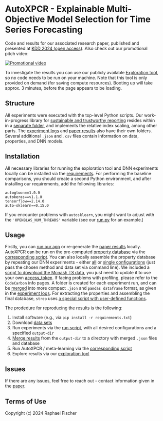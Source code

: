 # AutoXPCR - Explainable Multi-Objective Model Selection for Time Series Forecasting

Code and results for our associated research paper, published and presented at [KDD 2024 (open access)](https://dl.acm.org/doi/10.1145/3637528.3672057). Also check out our promotional pitch video:

[![Promotional video](https://img.youtube.com/vi/utfpJNdpsRc/0.jpg)](https://www.youtube.com/watch?v=utfpJNdpsRc)

To investigate the results you can use our publicly available [Exploration tool](https://xpcr.onrender.com), so no code needs to be run on your machine. Note that this tool is only provided on demand (for saving compute resources). Booting up will take approx. 3 minutes, before the page appears to be loading.

## Structure
All experiments were executed with the top-level Python scripts.
Our work-in-progress library for [sustainable and trustworthy reporting](https://github.com/raphischer/strep) resides within in a [separate folder](./strep/), and implements the relative index scaling, among other parts.
The [experiment logs](./results/) and [paper results](./paper_results/) also have their own folders.
Several additional `.json` and `.csv` files contain information on data, properties, and DNN models.

## Installation
All necessary libraries for running the exploration tool and DNN experiments locally can be installed via the [requirements](./requirements.txt).
For performing the baseline comparisons, you should create a second Python environment, and after installing our requirements, add the following libraries:
```
autogluon==1.0.0
autokeras==v1.1.0
tensorflow==2.14.0
auto-sklearn==0.15.0
```
If you encounter problems with `autosklearn`, you might want to adjust with the `'OPENBLAS_NUM_THREADS'` variable (see our [run.py](./run.py) for an example.)

## Usage
Firstly, you can [run our app](./run_app.py) or re-generate the [paper results](./run_paper_evaluation.py) locally.
AutoXPCR can be run on the pre-computed [property database](./results/logs.pkl) via the [corresponding script](.run_autoxpcr.py).
You can also locally assemble the property database by repeating our DNN experiments - either [all](./run_all.sh) or [single configurations](./run.py) (just pass the chosen method and data set via command line).
We included a [script to download the Monash TS data](./zenodo_forecasting_bulk_download.py), you just need to update it to use your own [access_token](https://developers.zenodo.org/#rest-api).
If facing problems with profiling, please refer to the `CodeCarbon` info pages.
A folder is created for each experiment run, and can be [merged](./run_log_processing.py) into more compact `.json` and `pandas dataframe` format, as given in the [experiment logs](./results/).
For extracting the properties and assembling the final database, `strep` uses [a special script with user-defined functions](./properties.py).

The prodedure for reproducing the results is the following:
1. Install software (e.g., via `pip install -r requirements.txt`)
2. Download [data sets](./zenodo_forecasting_bulk_download.py)
3. Run experiments via the [run script](./run.py), with all desired configurations and a specified `output-dir`
4. [Merge results](./run_log_processing.py) from the `output-dir` to a directory with merged `.json` files and database
5. Run AutoXPCR / meta-learning via the [corresponding script](./run_autoxpcr.py)
6. Explore results via our [exploration tool](./run_app_.py)

## Issues
If there are any issues, feel free to reach out - contact information given in the [paper](https://dl.acm.org/doi/10.1145/3637528.3672057).

## Terms of Use
Copyright (c) 2024 Raphael Fischer